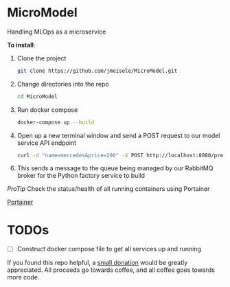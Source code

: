 # MicroModel
Handling MLOps as a microservice

__To install__:

1. Clone the project
    ```bash
    git clone https://github.com/jmeisele/MicroModel.git
    ```
2. Change directories into the repo
    ```bash
    cd MicroModel
    ```
3. Run docker compose
    ```bash
    docker-compose up --build
    ```
4. Open up a new terminal window and send a POST request to our model service API endpoint
    ```bash
    curl -d "name=mercedes&price=200" -X POST http://localhost:8080/predict
    ```
<!-- 5. Next in the terminal window, buy the item you just created
    ```bash
    curl -d "name=mercedes" -X POST http://localhost:3002/buy
    ``` -->
6. This sends a message to the queue being managed by our RabbitMQ broker for the Python factory service to build

_ProTip_ Check the status/health of all running containers using Portainer

[Portainer](http://localhost:9000)

# TODOs
- [ ] Construct docker compose file to get all services up and running

If you found this repo helpful, a [small donation](https://www.buymeacoffee.com/VlduzAG) would be greatly appreciated. 
All proceeds go towards coffee, and all coffee goes towards more code.